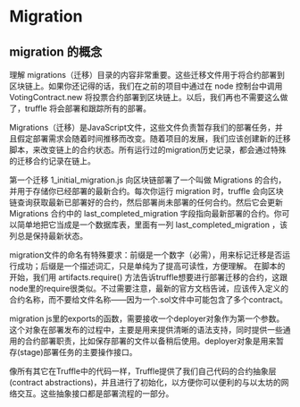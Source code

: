 # Migration

## migration 的概念

理解 migrations（迁移）目录的内容非常重要。这些迁移文件用于将合约部署到区块链上。如果你还记得的话，我们在之前的项目中通过在 node 控制台中调用 VotingContract.new 将投票合约部署到区块链上。以后，我们再也不需要这么做了，truffle 将会部署和跟踪所有的部署。

Migrations（迁移）是JavaScript文件，这些文件负责暂存我们的部署任务，并且假定部署需求会随着时间推移而改变。随着项目的发展，我们应该创建新的迁移脚本，来改变链上的合约状态。所有运行过的migration历史记录，都会通过特殊的迁移合约记录在链上。

第一个迁移 1_initial_migration.js 向区块链部署了一个叫做 Migrations 的合约，并用于存储你已经部署的最新合约。每次你运行 migration 时，truffle 会向区块链查询获取最新已部署好的合约，然后部署尚未部署的任何合约。然后它会更新 Migrations 合约中的 last_completed_migration 字段指向最新部署的合约。你可以简单地把它当成是一个数据库表，里面有一列 last_completed_migration ，该列总是保持最新状态。

migration文件的命名有特殊要求：前缀是一个数字（必需），用来标记迁移是否运行成功；后缀是一个描述词汇，只是单纯为了提高可读性，方便理解。
在脚本的开始，我们用 artifacts.require() 方法告诉truffle想要进行部署迁移的合约，这跟node里的require很类似。不过需要注意，最新的官方文档告诫，应该传入定义的合约名称，而不要给文件名称——因为一个.sol文件中可能包含了多个contract。

migration js里的exports的函数，需要接收一个deployer对象作为第一个参数。这个对象在部署发布的过程中，主要是用来提供清晰的语法支持，同时提供一些通用的合约部署职责，比如保存部署的文件以备稍后使用。deployer对象是用来暂存(stage)部署任务的主要操作接口。

像所有其它在Truffle中的代码一样，Truffle提供了我们自己代码的合约抽象层(contract abstractions)，并且进行了初始化，以方便你可以便利的与以太坊的网络交互。这些抽象接口都是部署流程的一部分。
